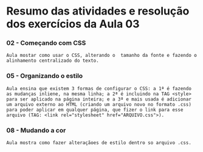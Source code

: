 # Resumo das atividades e resolução dos exercícios da Aula 03 #

### 02 - Começando com CSS ###
    Aula mostar como usar o CSS, alterando o  tamanho da fonte e fazendo o alinhamento centralizado do texto.


### 05 - Organizando o estilo ###
    Aula ensina que existem 3 formas de configurar o CSS: a 1ª é fazendo as mudanças inliene, na mesma linha; a 2ª é incluindo na TAG <style> para ser aplicado na página inteira; e a 3ª e mais usada é adicionar um arquivo externo ao HTML (criando um arquivo novo no formato .css) para poder aplicar em qualquer página, que fizer o link para esse arquivo (TAG: <link rel="stylesheet" href="ARQUIVO.css">).


### 08 - Mudando a cor ###
    Aula mostra como fazer alteraçãoes de estilo dentro so arquivo .css.

